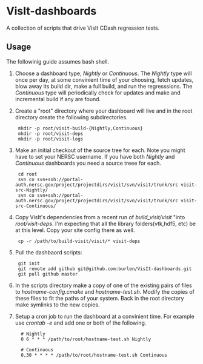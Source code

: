 # VisIt-dashboards
A collection of scripts that drive VisIt CDash regression tests.

## Usage
The followinig guide assumes bash shell.

1. Choose a dashboard type, *Nightly* or *Continuous*. The *Nightly* type will once per day, at some convinient time of your choosing, fetch updates, blow away its build dir, make a full build, and run the regresssions. The *Continuous* type will periodically check for updates and make and incremental build if any are found.
2. Create a "root" directory where your dashboard will live and in the root directory create the following subdirectories.

        mkdir -p root/visit-build-{Nightly,Continuous}
        mkdir -p root/visit-deps
        mkdir -p root/visit-logs

3. Make an initial checkout of the source tree for each. Note you might have to set your NERSC username. If you have both *Nightly* and *Continuous* dashboards you need a source treee for each.

        cd root
        svn co svn+ssh://portal-auth.nersc.gov/project/projectdirs/visit/svn/visit/trunk/src visit-src-Nightly/
        svn co svn+ssh://portal-auth.nersc.gov/project/projectdirs/visit/svn/visit/trunk/src visit-src-Continuous/


4. Copy VisIt's dependencies from a recent run of *build_visit/visit* "into *root/visit-deps*. I'm expecting that all the library folders(vtk,hdf5, etc) be at this level. Copy your site config there as well.

        cp -r /path/to/build-visit/visit/* visit-deps


5. Pull the dashbaord scripts:

        git init
        git remote add github git@github.com:burlen/VisIt-dashboards.git
        git pull github master


6. In the scripts directory make a copy of one of the existing pairs of files to *hostname-config.cmake* and *hostname-test.sh*. Modify the copies of these files to fit the paths of your system. Back in the root directory make symlinks to the new copies.
7. Setup a cron job to run the dashboard at a convinient time. For example use *crontab -e* and add one or both of the following.

         # Nightly
         0 6 * * * /path/to/root/hostname-test.sh Nightly

         # Continuous
         0,30 * * * * /path/to/root/hostname-test.sh Continuous

